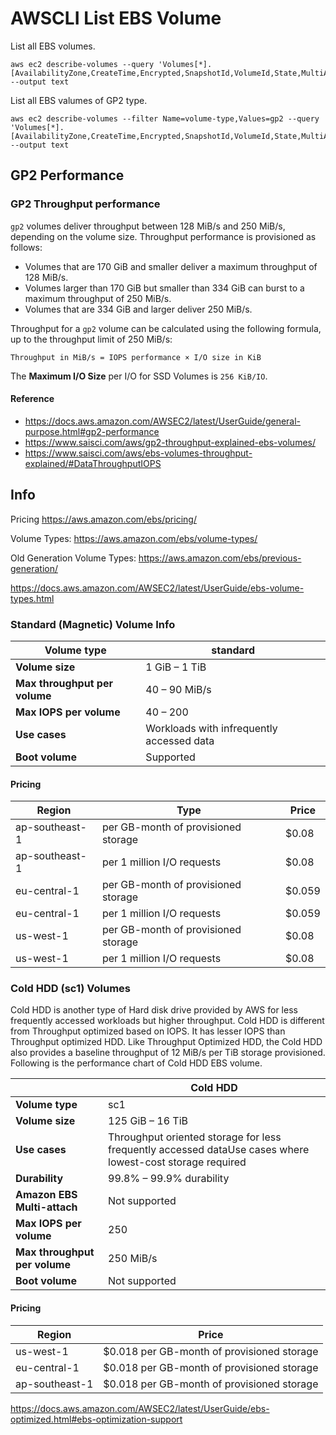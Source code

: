 # AWSCLI List EBS Volume



List all EBS volumes.

```
aws ec2 describe-volumes --query 'Volumes[*].[AvailabilityZone,CreateTime,Encrypted,SnapshotId,VolumeId,State,MultiAttachEnabled,VolumeType,Size,Iops]' --output text
```

List all EBS valumes of GP2 type.

```
aws ec2 describe-volumes --filter Name=volume-type,Values=gp2 --query 'Volumes[*].[AvailabilityZone,CreateTime,Encrypted,SnapshotId,VolumeId,State,MultiAttachEnabled,VolumeType,Size,Iops]' --output text
```





## GP2 Performance



### GP2 Throughput performance

`gp2` volumes deliver throughput between 128 MiB/s and 250 MiB/s, depending on the volume size. Throughput performance is provisioned as follows:

- Volumes that are 170 GiB and smaller deliver a maximum throughput of 128 MiB/s.
- Volumes larger than 170 GiB but smaller than 334 GiB can burst to a maximum throughput of 250 MiB/s.
- Volumes that are 334 GiB and larger deliver 250 MiB/s.

Throughput for a `gp2` volume can be calculated using the following formula, up to the throughput limit of 250 MiB/s:

```
Throughput in MiB/s = IOPS performance × I/O size in KiB
```

The **Maximum I/O Size** per I/O for SSD Volumes is `256 KiB/IO`.

#### Reference
- https://docs.aws.amazon.com/AWSEC2/latest/UserGuide/general-purpose.html#gp2-performance
- https://www.saisci.com/aws/gp2-throughput-explained-ebs-volumes/
- https://www.saisci.com/aws/ebs-volumes-throughput-explained/#DataThroughputIOPS





## Info

Pricing https://aws.amazon.com/ebs/pricing/

Volume Types: https://aws.amazon.com/ebs/volume-types/

Old Generation Volume Types: https://aws.amazon.com/ebs/previous-generation/

https://docs.aws.amazon.com/AWSEC2/latest/UserGuide/ebs-volume-types.html




### Standard (Magnetic) Volume Info

| **Volume type**               | standard                                  |
| ----------------------------- | ----------------------------------------- |
| **Volume size**               | 1 GiB – 1 TiB                             |
| **Max throughput per volume** | 40 – 90 MiB/s                             |
| **Max IOPS per volume**       | 40 – 200                                  |
| **Use cases**                 | Workloads with infrequently accessed data |
| **Boot volume**               | Supported                                 |



#### Pricing

| Region         | Type                                | Price  |
| -------------- | ----------------------------------- | ------ |
| ap-southeast-1 | per GB-month of provisioned storage | $0.08  |
| ap-southeast-1 | per 1 million I/O requests          | $0.08  |
| eu-central-1   | per GB-month of provisioned storage | $0.059 |
| eu-central-1   | per 1 million I/O requests          | $0.059 |
| us-west-1      | per GB-month of provisioned storage | $0.08  |
| us-west-1      | per 1 million I/O requests          | $0.08  |






### Cold HDD (sc1) Volumes

Cold HDD is another type of Hard disk drive provided by AWS for less frequently accessed workloads but higher throughput. Cold HDD is different from Throughput optimized based on IOPS. It has lesser IOPS than Throughput optimized HDD. Like Throughput Optimized HDD, the Cold HDD also provides a baseline throughput of 12 MiB/s per TiB storage provisioned. Following is the performance chart of Cold HDD EBS volume.

|                               | **Cold HDD**                                                 |
| ----------------------------- | ------------------------------------------------------------ |
| **Volume type**               | sc1                                                          |
| **Volume size**               | 125 GiB – 16 TiB                                             |
| **Use cases**                 | Throughput oriented storage for less frequently accessed dataUse cases where lowest-cost storage required |
| **Durability**                | 99.8% – 99.9% durability                                     |
| **Amazon EBS Multi-attach**   | Not supported                                                |
| **Max IOPS per volume**       | 250                                                          |
| **Max throughput per volume** | 250 MiB/s                                                    |
| **Boot volume**               | Not supported                                                |



#### Pricing

| Region         | Price                                      |
| -------------- | ------------------------------------------ |
| us-west-1      | $0.018 per GB-month of provisioned storage |
| eu-central-1   | $0.018 per GB-month of provisioned storage |
| ap-southeast-1 | $0.018 per GB-month of provisioned storage |







https://docs.aws.amazon.com/AWSEC2/latest/UserGuide/ebs-optimized.html#ebs-optimization-support

